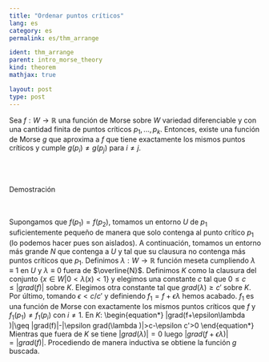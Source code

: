 ```yaml
---
title: "Ordenar puntos críticos"
lang: es
category: es
permalink: es/thm_arrange

ident: thm_arrange
parent: intro_morse_theory
kind: theorem
mathjax: true

layout: post
type: post
---
```


<div>


Sea $f:W \rightarrow \mathbb{R}$ una función de Morse sobre $W$ variedad diferenciable y con una cantidad finita
de puntos críticos $p_1,...,p_k$. Entonces, existe una función de Morse $g$ que aproxima a $f$ que tiene 
exactamente los mismos puntos críticos y cumple $g(p_i)\neq g(p_j)$ para $i\neq j$. 

<br><br>

<div class="bcblue boxdissap">
	Demostración
</div><br><br>

<div class="dissap">


Supongamos que $f(p_1)=f(p_2)$, tomamos un entorno $U$ de $p_1$ suficientemente pequeño de manera que solo contenga al punto crítico $p_1$ (lo podemos hacer pues son aislados). A continuación, tomamos un entorno más grande $N$ que contenga a $U$ y tal que su clausura no contenga más puntos críticos que $p_1$. Definimos $\lambda:W\rightarrow \mathbb{R}$ función meseta cumpliendo $\lambda\equiv 1$ en $U$ y $\lambda\equiv 0$ fuera de $\overline{N}$. Definimos $K$ como la clausura del conjunto $\{x\in W | 0<\lambda(x)<1 \}$ y elegimos una constante $c$ tal que $0\leq c \leq |grad (f)|$ sobre $K$. 
Elegimos otra constante tal que $grad (\lambda) \geq c'$ sobre $K$. Por último, tomando $\epsilon < c/c'$ y definiendo $f_1=f+\epsilon\lambda$  hemos acabado. $f_1$ es una función de Morse con exactamente los mismos puntos críticos que $f$ y $f_1(p_1)\neq f_1(p_i)$ con $i\neq 1$. En $K$:
\begin{equation*}
|grad(f+\epsilon\lambda )|\geq |grad(f)|-|\epsilon grad(\lambda )|>c-\epsilon c'>0
\end{equation*}
Mientras que fuera de $K$ se tiene $|grad(\lambda )|=0$ luego $|grad(f+\epsilon\lambda )|= |grad(f)|$. Procediendo de manera inductiva se obtiene la función $g$ buscada.

</div>

</div>




